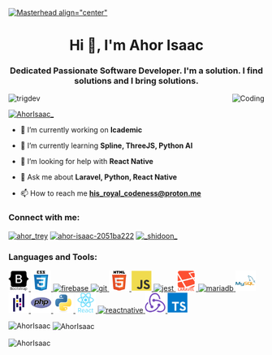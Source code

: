 [![Masterhead align="center"](https://awesomescreenshot.s3.amazonaws.com/image/4046346/37373811-2ebb2956c03ca7e2b2ee09dd6d71b994.png?X-Amz-Algorithm=AWS4-HMAC-SHA256&X-Amz-Credential=AKIAJSCJQ2NM3XLFPVKA%2F20230223%2Fus-east-1%2Fs3%2Faws4_request&X-Amz-Date=20230223T101021Z&X-Amz-Expires=28800&X-Amz-SignedHeaders=host&X-Amz-Signature=0a105eca346d31cdbf2ebb5aef593db6d01d659c9b98fbbce51018fcb116df69)](https://his-royal-codeness.netlify.app)

<h1 align="center">Hi 👋, I'm Ahor Isaac</h1>
<h3 align="center">Dedicated Passionate Software Developer. I'm a solution. I find solutions and I bring solutions.</h3>
<img align="right" alt="Coding" src="https://awesomescreenshot.s3.amazonaws.com/image/4046346/37374023-5b06c2454e5db59404c2242bbcfa090e.png?X-Amz-Algorithm=AWS4-HMAC-SHA256&X-Amz-Credential=AKIAJSCJQ2NM3XLFPVKA%2F20230223%2Fus-east-1%2Fs3%2Faws4_request&X-Amz-Date=20230223T101240Z&X-Amz-Expires=28800&X-Amz-SignedHeaders=host&X-Amz-Signature=bc1a0a0d48a2ebbbb86513a075a19b96d7d0e50050edfb15d1d0572574ef3094" />


<p align="left"> <img src="https://komarev.com/ghpvc/?username=trigdev&label=Profile%20views&color=0e75b6&style=flat" alt="trigdev" /> </p>

<p align="left"> <a href="https://twitter.com/AhorIsaac_" target="blank"><img src="https://img.shields.io/twitter/follow/AhorIsaac_?logo=twitter&style=for-the-badge" alt="AhorIsaac_" /></a> </p>

- 🔭 I’m currently working on **Icademic**

- 🌱 I’m currently learning **Spline, ThreeJS, Python AI**

- 🤝 I’m looking for help with **React Native**

- 💬 Ask me about **Laravel, Python, React Native**

- 📫 How to reach me **his_royal_codeness@proton.me**

<h3 align="left">Connect with me:</h3>
<p align="left">
<a href="https://twitter.com/AhorIsaac_" target="blank"><img align="center" src="https://raw.githubusercontent.com/rahuldkjain/github-profile-readme-generator/master/src/images/icons/Social/twitter.svg" alt="ahor_trey" height="30" width="40" /></a>
<a href="https://linkedin.com/in/ahor-isaac" target="blank"><img align="center" src="https://raw.githubusercontent.com/rahuldkjain/github-profile-readme-generator/master/src/images/icons/Social/linked-in-alt.svg" alt="ahor-isaac-2051ba222" height="30" width="40" /></a>
<a href="https://instagram.com/ahorisaac_" target="blank"><img align="center" src="https://raw.githubusercontent.com/rahuldkjain/github-profile-readme-generator/master/src/images/icons/Social/instagram.svg" alt="_shidoon_" height="30" width="40" /></a>
</p>

<h3 align="left">Languages and Tools:</h3>
<p align="left"> <a href="https://getbootstrap.com" target="_blank" rel="noreferrer"> <img src="https://raw.githubusercontent.com/devicons/devicon/master/icons/bootstrap/bootstrap-plain-wordmark.svg" alt="bootstrap" width="40" height="40"/> </a> <a href="https://www.w3schools.com/css/" target="_blank" rel="noreferrer"> <img src="https://raw.githubusercontent.com/devicons/devicon/master/icons/css3/css3-original-wordmark.svg" alt="css3" width="40" height="40"/> </a> <a href="https://firebase.google.com/" target="_blank" rel="noreferrer"> <img src="https://www.vectorlogo.zone/logos/firebase/firebase-icon.svg" alt="firebase" width="40" height="40"/> </a> <a href="https://git-scm.com/" target="_blank" rel="noreferrer"> <img src="https://www.vectorlogo.zone/logos/git-scm/git-scm-icon.svg" alt="git" width="40" height="40"/> </a> <a href="https://www.w3.org/html/" target="_blank" rel="noreferrer"> <img src="https://raw.githubusercontent.com/devicons/devicon/master/icons/html5/html5-original-wordmark.svg" alt="html5" width="40" height="40"/> </a> <a href="https://developer.mozilla.org/en-US/docs/Web/JavaScript" target="_blank" rel="noreferrer"> <img src="https://raw.githubusercontent.com/devicons/devicon/master/icons/javascript/javascript-original.svg" alt="javascript" width="40" height="40"/> </a> <a href="https://jestjs.io" target="_blank" rel="noreferrer"> <img src="https://www.vectorlogo.zone/logos/jestjsio/jestjsio-icon.svg" alt="jest" width="40" height="40"/> </a> <a href="https://laravel.com/" target="_blank" rel="noreferrer"> <img src="https://raw.githubusercontent.com/devicons/devicon/master/icons/laravel/laravel-plain-wordmark.svg" alt="laravel" width="40" height="40"/> </a> <a href="https://mariadb.org/" target="_blank" rel="noreferrer"> <img src="https://www.vectorlogo.zone/logos/mariadb/mariadb-icon.svg" alt="mariadb" width="40" height="40"/> </a> <a href="https://www.mysql.com/" target="_blank" rel="noreferrer"> <img src="https://raw.githubusercontent.com/devicons/devicon/master/icons/mysql/mysql-original-wordmark.svg" alt="mysql" width="40" height="40"/> </a> <a href="https://pandas.pydata.org/" target="_blank" rel="noreferrer"> <img src="https://raw.githubusercontent.com/devicons/devicon/2ae2a900d2f041da66e950e4d48052658d850630/icons/pandas/pandas-original.svg" alt="pandas" width="40" height="40"/> </a> <a href="https://www.php.net" target="_blank" rel="noreferrer"> <img src="https://raw.githubusercontent.com/devicons/devicon/master/icons/php/php-original.svg" alt="php" width="40" height="40"/> </a> <a href="https://www.python.org" target="_blank" rel="noreferrer"> <img src="https://raw.githubusercontent.com/devicons/devicon/master/icons/python/python-original.svg" alt="python" width="40" height="40"/> </a> <a href="https://reactjs.org/" target="_blank" rel="noreferrer"> <img src="https://raw.githubusercontent.com/devicons/devicon/master/icons/react/react-original-wordmark.svg" alt="react" width="40" height="40"/> </a> <a href="https://reactnative.dev/" target="_blank" rel="noreferrer"> <img src="https://reactnative.dev/img/header_logo.svg" alt="reactnative" width="40" height="40"/> </a> <a href="https://redux.js.org" target="_blank" rel="noreferrer"> <img src="https://raw.githubusercontent.com/devicons/devicon/master/icons/redux/redux-original.svg" alt="redux" width="40" height="40"/> </a> <a href="https://www.typescriptlang.org/" target="_blank" rel="noreferrer"> <img src="https://raw.githubusercontent.com/devicons/devicon/master/icons/typescript/typescript-original.svg" alt="typescript" width="40" height="40"/> </a> </p>

<p><img align="left" src="https://github-readme-stats.vercel.app/api/top-langs?username=AhorIsaac&show_icons=true&locale=en&layout=compact" alt="AhorIsaac" /></p>

<p>&nbsp;<img align="center" src="https://github-readme-stats.vercel.app/api?username=AhorIsaac&show_icons=true&locale=en" alt="AhorIsaac" /></p>

<p><img align="center" src="https://github-readme-streak-stats.herokuapp.com/?user=AhorIsaac&" alt="AhorIsaac" /></p>
